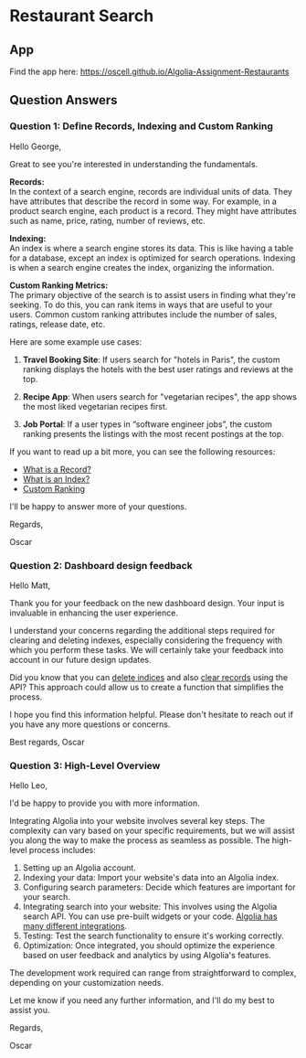 # Restaurant Search

## App

Find the app here:
https://oscell.github.io/Algolia-Assignment-Restaurants

## Question Answers

### Question 1: Define Records, Indexing and Custom Ranking

Hello George,

Great to see you're interested in understanding the fundamentals.

**Records:**  
In the context of a search engine, records are individual units of data. They have attributes that describe the record in some way. For example, in a product search engine, each product is a record. They might have attributes such as name, price, rating, number of reviews, etc.

**Indexing:**  
An index is where a search engine stores its data. This is like having a table for a database, except an index is optimized for search operations. Indexing is when a search engine creates the index, organizing the information.

**Custom Ranking Metrics:**  
The primary objective of the search is to assist users in finding what they're seeking. To do this, you can rank items in ways that are useful to your users. Common custom ranking attributes include the number of sales, ratings, release date, etc.

Here are some example use cases:

1. **Travel Booking Site**: If users search for "hotels in Paris", the custom ranking displays the hotels with the best user ratings and reviews at the top.

2. **Recipe App**: When users search for "vegetarian recipes", the app shows the most liked vegetarian recipes first.

3. **Job Portal**: If a user types in “software engineer jobs”, the custom ranking presents the listings with the most recent postings at the top.

If you want to read up a bit more, you can see the following resources:

- [What is a Record?](https://www.algolia.com/doc/guides/sending-and-managing-data/prepare-your-data/in-depth/what-is-in-a-record/)
- [What is an Index?](https://support.algolia.com/hc/en-us/articles/4406981910289-What-is-an-index-)
- [Custom Ranking](https://www.algolia.com/doc/guides/managing-results/must-do/custom-ranking/)

I'll be happy to answer more of your questions.

Regards,

Oscar

### Question 2: Dashboard design feedback

Hello Matt,

Thank you for your feedback on the new dashboard design. Your input is invaluable in enhancing the user experience.

I understand your concerns regarding the additional steps required for clearing and deleting indexes, especially considering the frequency with which you perform these tasks. We will certainly take your feedback into account in our future design updates.

Did you know that you can [delete indices](https://www.algolia.com/doc/guides/sending-and-managing-data/manage-indices-and-apps/manage-indices/how-to/delete-indices/#delete-indices-with-the-api) and also [clear records](https://www.algolia.com/doc/guides/sending-and-managing-data/manage-indices-and-apps/manage-indices/how-to/delete-indices/#clear-records-from-an-index-with-the-api) using the API? This approach could allow us to create a function that simplifies the process.

I hope you find this information helpful. Please don't hesitate to reach out if you have any more questions or concerns.

Best regards,
Oscar

### Question 3: High-Level Overview

Hello Leo,

I'd be happy to provide you with more information.

Integrating Algolia into your website involves several key steps. The complexity can vary based on your specific requirements, but we will assist you along the way to make the process as seamless as possible. The high-level process includes:

1. Setting up an Algolia account.
2. Indexing your data: Import your website's data into an Algolia index.
3. Configuring search parameters: Decide which features are important for your search.
4. Integrating search into your website: This involves using the Algolia search API. You can use pre-built widgets or your code. [Algolia has many different integrations](https://www.algolia.com/developers/).
5. Testing: Test the search functionality to ensure it's working correctly.
6. Optimization: Once integrated, you should optimize the experience based on user feedback and analytics by using Algolia's features.

The development work required can range from straightforward to complex, depending on your customization needs.

Let me know if you need any further information, and I'll do my best to assist you.

Regards,

Oscar
